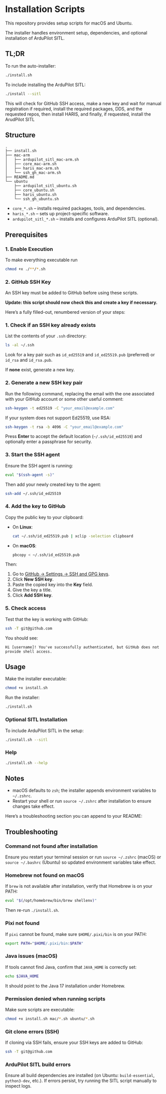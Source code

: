 # Installation Scripts

This repository provides setup scripts for macOS and Ubuntu.

The installer handles environment setup, dependencies, and optional installation of ArduPilot SITL.

## TL;DR

To run the auto-installer:

```bash
./install.sh
```

To include installing the ArduPilot SITL:

```bash
./install --sitl
```

This will check for GitHub SSH access, make a new key and wait for manual registration if required, install the required packages, DDS, and the requested repos, then install HARIS, and finally, if requested, install the ArudPilot SITL

## Structure

```
.
├── install.sh
├── mac-arm
│   ├── ardupilot_sitl_mac-arm.sh
│   ├── core_mac-arm.sh
│   ├── haris_mac-arm.sh
│   └── ssh_gh_mac-arm.sh
├── README.md
└── ubuntu
    ├── ardupilot_sitl_ubuntu.sh
    ├── core_ubuntu.sh
    ├── haris_ubuntu.sh
    └── ssh_gh_ubuntu.sh
```

- `core_*.sh` – installs required packages, tools, and dependencies.
- `haris_*.sh` – sets up project-specific software.
- `ardupilot_sitl_*.sh` – installs and configures ArduPilot SITL (optional).

## Prerequisites

### 1. Enable Execution

To make everything executable run

```bash
chmod +x ./**/*.sh
```

### 2. GitHub SSH Key

An SSH key must be added to GitHub before using these scripts.

**Update: this script should now check this and create a key if necessary.**

Here’s a fully filled-out, renumbered version of your steps:

### 1. Check if an SSH key already exists

List the contents of your `.ssh` directory:

```bash
ls -al ~/.ssh
```

Look for a key pair such as `id_ed25519` and `id_ed25519.pub` (preferred) or `id_rsa` and `id_rsa.pub`.

If **none** exist, generate a new key.

### 2. Generate a new SSH key pair

Run the following command, replacing the email with the one associated with your GitHub account or some other useful comment:

```bash
ssh-keygen -t ed25519 -C "your_email@example.com"
```

If your system does not support Ed25519, use RSA:

```bash
ssh-keygen -t rsa -b 4096 -C "your_email@example.com"
```

Press **Enter** to accept the default location (`~/.ssh/id_ed25519`) and optionally enter a passphrase for security.

### 3. Start the SSH agent

Ensure the SSH agent is running:

```bash
eval "$(ssh-agent -s)"
```

Then add your newly created key to the agent:

```bash
ssh-add ~/.ssh/id_ed25519
```

### 4. Add the key to GitHub

Copy the public key to your clipboard:

- On **Linux**:

  ```bash
  cat ~/.ssh/id_ed25519.pub | xclip -selection clipboard
  ```

- On **macOS**:

  ```bash
  pbcopy < ~/.ssh/id_ed25519.pub
  ```

Then:

1. Go to [GitHub → Settings → SSH and GPG keys](https://github.com/settings/keys).
2. Click **New SSH key**.
3. Paste the copied key into the **Key** field.
4. Give the key a title.
5. Click **Add SSH key**.

### 5. Check access

Test that the key is working with GitHub:

```bash
ssh -T git@github.com
```

You should see:

```
Hi [username]! You've successfully authenticated, but GitHub does not provide shell access.
```

## Usage

Make the installer executable:

```bash
chmod +x install.sh
```

Run the installer:

```bash
./install.sh
```

### Optional SITL Installation

To include ArduPilot SITL in the setup:

```bash
./install.sh --sitl
```

### Help

```bash
./install.sh --help
```

## Notes

- macOS defaults to `zsh`; the installer appends environment variables to `~/.zshrc`.
- Restart your shell or run `source ~/.zshrc` after installation to ensure changes take effect.

Here’s a troubleshooting section you can append to your README:

## Troubleshooting

### **Command not found after installation**

Ensure you restart your terminal session or run `source ~/.zshrc` (macOS) or `source ~/.bashrc` (Ubuntu) so updated environment variables take effect.

### **Homebrew not found on macOS**

If `brew` is not available after installation, verify that Homebrew is on your PATH:

```bash
eval "$(/opt/homebrew/bin/brew shellenv)"
```

Then re-run `./install.sh`.

### **Pixi not found**

If `pixi` cannot be found, make sure `$HOME/.pixi/bin` is on your PATH:

```bash
export PATH="$HOME/.pixi/bin:$PATH"
```

### **Java issues (macOS)**

If tools cannot find Java, confirm that `JAVA_HOME` is correctly set:

```bash
echo $JAVA_HOME
```

It should point to the Java 17 installation under Homebrew.

### **Permission denied when running scripts**

Make sure scripts are executable:

```bash
chmod +x install.sh mac/*.sh ubuntu/*.sh
```

### **Git clone errors (SSH)**

If cloning via SSH fails, ensure your SSH keys are added to GitHub:

```bash
ssh -T git@github.com
```

### **ArduPilot SITL build errors**

Ensure all build dependencies are installed (on Ubuntu: `build-essential`, `python3-dev`, etc.). If errors persist, try running the SITL script manually to inspect logs.
